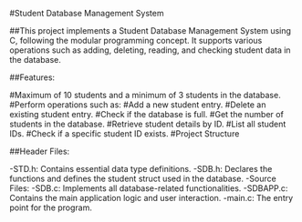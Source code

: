 #Student Database Management System

##This project implements a Student Database Management System using C, following the modular programming concept. It supports various operations such as adding, deleting, reading, and checking student data in the database.

##Features:

#Maximum of 10 students and a minimum of 3 students in the database.
#Perform operations such as:
#Add a new student entry.
#Delete an existing student entry.
#Check if the database is full.
#Get the number of students in the database.
#Retrieve student details by ID.
#List all student IDs.
#Check if a specific student ID exists.
#Project Structure

##Header Files:

-STD.h: Contains essential data type definitions.
-SDB.h: Declares the functions and defines the student struct used in the database.
-Source Files:
-SDB.c: Implements all database-related functionalities.
-SDBAPP.c: Contains the main application logic and user interaction.
-main.c: The entry point for the program.
